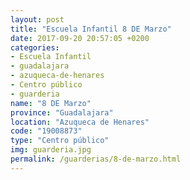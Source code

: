 ```yaml
---
layout: post
title: "Escuela Infantil 8 DE Marzo"
date: 2017-09-20 20:57:05 +0200
categories:
- Escuela Infantil
- guadalajara
- azuqueca-de-henares
- Centro público
- guarderia
name: "8 DE Marzo"
province: "Guadalajara"
location: "Azuqueca de Henares"
code: "19008873"
type: "Centro público"
img: guarderia.jpg
permalink: /guarderias/8-de-marzo.html
---
```

